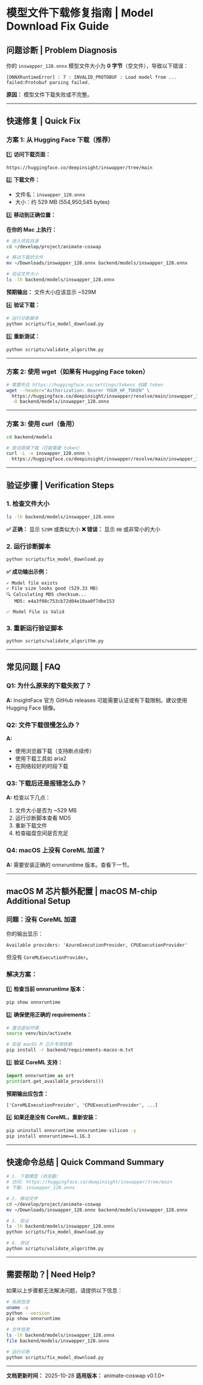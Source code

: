# 模型文件下载修复指南 | Model Download Fix Guide

## 问题诊断 | Problem Diagnosis

你的 `inswapper_128.onnx` 模型文件大小为 **0 字节**（空文件），导致以下错误：

```
[ONNXRuntimeError] : 7 : INVALID_PROTOBUF : Load model from ... failed:Protobuf parsing failed.
```

**原因：** 模型文件下载失败或不完整。

---

## 快速修复 | Quick Fix

### 方案 1: 从 Hugging Face 下载（推荐）

1️⃣ **访问下载页面：**
```
https://huggingface.co/deepinsight/inswapper/tree/main
```

2️⃣ **下载文件：**
- 文件名：`inswapper_128.onnx`
- 大小：约 529 MB (554,950,545 bytes)

3️⃣ **移动到正确位置：**

**在你的 Mac 上执行：**
```bash
# 进入项目目录
cd ~/develop/project/animate-coswap

# 移动下载的文件
mv ~/Downloads/inswapper_128.onnx backend/models/inswapper_128.onnx

# 验证文件大小
ls -lh backend/models/inswapper_128.onnx
```

**预期输出：** 文件大小应该显示 ~529M

4️⃣ **验证下载：**
```bash
# 运行诊断脚本
python scripts/fix_model_download.py
```

5️⃣ **重新测试：**
```bash
python scripts/validate_algorithm.py
```

---

### 方案 2: 使用 wget（如果有 Hugging Face token）

```bash
# 需要先在 https://huggingface.co/settings/tokens 创建 token
wget --header="Authorization: Bearer YOUR_HF_TOKEN" \
  https://huggingface.co/deepinsight/inswapper/resolve/main/inswapper_128.onnx \
  -O backend/models/inswapper_128.onnx
```

---

### 方案 3: 使用 curl（备用）

```bash
cd backend/models

# 尝试直接下载（可能需要 token）
curl -L -o inswapper_128.onnx \
  https://huggingface.co/deepinsight/inswapper/resolve/main/inswapper_128.onnx
```

---

## 验证步骤 | Verification Steps

### 1. 检查文件大小

```bash
ls -lh backend/models/inswapper_128.onnx
```

**✅ 正确：** 显示 `529M` 或类似大小
**❌ 错误：** 显示 `0B` 或非常小的大小

### 2. 运行诊断脚本

```bash
python scripts/fix_model_download.py
```

**✅ 成功输出示例：**
```
✓ Model file exists
✓ File size looks good (529.33 MB)
🔍 Calculating MD5 checksum...
   MD5: e4a3f08c753cb72d04e10aa0f7dbe153

✅ Model File is Valid
```

### 3. 重新运行验证脚本

```bash
python scripts/validate_algorithm.py
```

---

## 常见问题 | FAQ

### Q1: 为什么原来的下载失败了？

**A:** InsightFace 官方 GitHub releases 可能需要认证或有下载限制。建议使用 Hugging Face 镜像。

### Q2: 文件下载很慢怎么办？

**A:**
- 使用浏览器下载（支持断点续传）
- 使用下载工具如 aria2
- 在网络较好的时段下载

### Q3: 下载后还是报错怎么办？

**A:** 检查以下几点：
1. 文件大小是否为 ~529 MB
2. 运行诊断脚本查看 MD5
3. 重新下载文件
4. 检查磁盘空间是否充足

### Q4: macOS 上没有 CoreML 加速？

**A:** 需要安装正确的 onnxruntime 版本。查看下一节。

---

## macOS M 芯片额外配置 | macOS M-chip Additional Setup

### 问题：没有 CoreML 加速

你的输出显示：
```
Available providers: 'AzureExecutionProvider, CPUExecutionProvider'
```

但没有 `CoreMLExecutionProvider`。

### 解决方案：

1️⃣ **检查当前 onnxruntime 版本：**
```bash
pip show onnxruntime
```

2️⃣ **确保使用正确的 requirements：**
```bash
# 激活虚拟环境
source venv/bin/activate

# 安装 macOS M 芯片专用依赖
pip install -r backend/requirements-macos-m.txt
```

3️⃣ **验证 CoreML 支持：**
```python
import onnxruntime as ort
print(ort.get_available_providers())
```

**预期输出应包含：**
```
['CoreMLExecutionProvider', 'CPUExecutionProvider', ...]
```

4️⃣ **如果还是没有 CoreML，重新安装：**
```bash
pip uninstall onnxruntime onnxruntime-silicon -y
pip install onnxruntime==1.16.3
```

---

## 快速命令总结 | Quick Command Summary

```bash
# 1. 下载模型（浏览器）
# 访问: https://huggingface.co/deepinsight/inswapper/tree/main
# 下载: inswapper_128.onnx

# 2. 移动文件
cd ~/develop/project/animate-coswap
mv ~/Downloads/inswapper_128.onnx backend/models/inswapper_128.onnx

# 3. 验证
ls -lh backend/models/inswapper_128.onnx
python scripts/fix_model_download.py

# 4. 测试
python scripts/validate_algorithm.py
```

---

## 需要帮助？| Need Help?

如果以上步骤都无法解决问题，请提供以下信息：

```bash
# 系统信息
uname -a
python --version
pip show onnxruntime

# 文件信息
ls -lh backend/models/inswapper_128.onnx
file backend/models/inswapper_128.onnx

# 运行诊断
python scripts/fix_model_download.py
```

---

**文档更新时间：** 2025-10-28
**适用版本：** animate-coswap v0.1.0+
